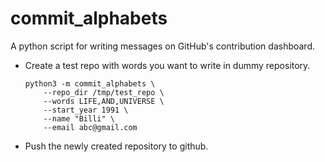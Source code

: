 # commit_alphabets
A python script for writing messages on GitHub's contribution dashboard.
- Create a test repo with words you want to write in dummy repository.
    ```
    python3 -m commit_alphabets \
        --repo_dir /tmp/test_repo \
        --words LIFE,AND,UNIVERSE \
        --start_year 1991 \
        --name "Billi" \
        --email abc@gmail.com
- Push the newly created repository to github.    

